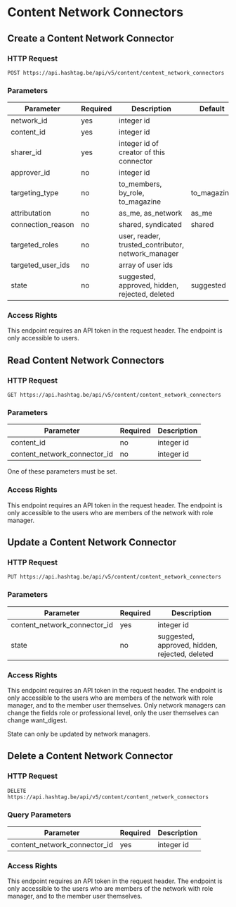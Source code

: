 # Content Network Connectors

## Create a Content Network Connector

### HTTP Request

`POST https://api.hashtag.be/api/v5/content/content_network_connectors`

### Parameters

Parameter | Required | Description | Default
--------- | -------- | ----------- | -------
network_id | yes | integer id |
content_id | yes | integer id |
sharer_id | yes | integer id of creator of this connector |
approver_id | no | integer id |
targeting_type | no | to_members, by_role, to_magazine | to_magazine
attributation | no | as_me, as_network | as_me
connection_reason | no | shared, syndicated | shared
targeted_roles | no | user, reader, trusted_contributor, network_manager
targeted_user_ids | no | array of user ids
state | no | suggested, approved, hidden, rejected, deleted  | suggested

### Access Rights

This endpoint requires an API token in the request header. The endpoint is only accessible to users.




## Read Content Network Connectors

### HTTP Request

`GET https://api.hashtag.be/api/v5/content/content_network_connectors`

### Parameters

Parameter | Required | Description
--------- | -------- | -----------
content_id | no | integer id
content_network_connector_id | no | integer id

One of these parameters must be set.

### Access Rights

This endpoint requires an API token in the request header. The endpoint is only accessible to the users who are members of the network with role manager.




## Update a Content Network Connector

### HTTP Request

`PUT https://api.hashtag.be/api/v5/content/content_network_connectors`

### Parameters

Parameter | Required | Description 
--------- | -------- | -----------
content_network_connector_id | yes | integer id
state | no | suggested, approved, hidden, rejected, deleted

### Access Rights

This endpoint requires an API token in the request header. The endpoint is only accessible to the users who are members of the network with role manager, and to the member user themselves. Only network managers can change the fields role or professional level, only the user themselves can change want_digest.

State can only be updated by network managers.




## Delete a Content Network Connector

### HTTP Request

`DELETE https://api.hashtag.be/api/v5/content/content_network_connectors`

### Query Parameters

Parameter | Required | Description
--------- | -------- | -----------
content_network_connector_id | yes | integer id

### Access Rights

This endpoint requires an API token in the request header. The endpoint is only accessible to the users who are members of the network with role manager, and to the member user themselves.
